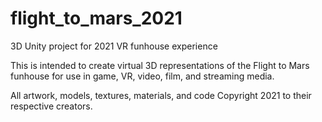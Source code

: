 # flight_to_mars_2021
3D Unity project for 2021 VR funhouse experience

This is intended to create virtual 3D representations of the Flight to Mars funhouse for use in game, VR, video, film, and streaming media.

All artwork, models, textures, materials, and code Copyright 2021 to their respective creators.